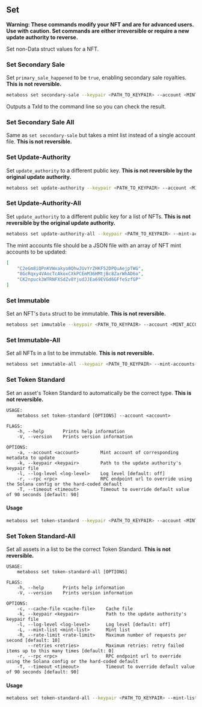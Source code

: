 ## Set

**Warning: These commands modify your NFT and are for advanced users. Use with caution. 
Set commands are either irreversible or require a new update authority to reverse.**

Set non-Data struct values for a NFT.

### Set Secondary Sale 

Set `primary_sale_happened` to be `true`, enabling secondary sale royalties. **This is not reversible.**

```bash
metaboss set secondary-sale --keypair <PATH_TO_KEYPAIR> --account <MINT_ACCOUNT>
```

Outputs a TxId to the command line so you can check the result.

### Set Secondary Sale All

Same as `set secondary-sale` but takes a mint list instead of a single account file. **This is not reversible.**

### Set Update-Authority

Set `update_authority` to a different public key. **This is not reversible by the original update authority.**

```bash
metaboss set update-authority --keypair <PATH_TO_KEYPAIR> --account <MINT_ACCOUNT> --new-update-authority <NEW_UPDATE_AUTHORITY>
```

### Set Update-Authority-All

Set `update_authority` to a different public key for a list of NFTs. **This is not reversible by the original update authority.**

```bash
metaboss set update-authority-all --keypair <PATH_TO_KEYPAIR> --mint-accounts-file <PATH_TO_MINT_ACCOUNTS> --new-update-authority <NEW_UPDATE_AUTHORITY>
```

The mint accounts file should be a JSON file with an array of NFT mint accounts to be updated:

```json
[
    "C2eGm8iQPnKVWxakyo8QhwJUvYrZHKF52DPQuAejpTWG",
    "8GcRqxy4VAocTcAkoxCXkPCEmM36HMtjBc8ZarWhAD6o",
    "CK2npuck3WTRNFXSdZv8YjudJJEa69EVGd6GFfeSzfGP"
]
```

### Set Immutable

Set an NFT's `Data` struct to be immutable. **This is not reversible.**

```bash
metaboss set immutable --keypair <PATH_TO_KEYPAIR> --account <MINT_ACCOUNT>
```

### Set Immutable-All

Set all NFTs in a list to be immutable. **This is not reversible.**

```bash
metaboss set immutable-all --keypair <PATH_TO_KEYPAIR> --mint-accounts-file <PATH_TO_MINT_ACCOUNTS>
```

### Set Token Standard

Set an asset's Token Standard to automatically be the correct type. **This is not reversible.**

```
USAGE:
    metaboss set token-standard [OPTIONS] --account <account>

FLAGS:
    -h, --help       Prints help information
    -V, --version    Prints version information

OPTIONS:
    -a, --account <account>        Mint account of corresponding metadata to update
    -k, --keypair <keypair>        Path to the update authority's keypair file
    -l, --log-level <log-level>    Log level [default: off]
    -r, --rpc <rpc>                RPC endpoint url to override using the Solana config or the hard-coded default
    -T, --timeout <timeout>        Timeout to override default value of 90 seconds [default: 90]
```

#### Usage

```bash
metaboss set token-standard --keypair <PATH_TO_KEYPAIR> --account <MINT_ACCOUNT>
```

### Set Token Standard-All

Set all assets in a list to be the correct Token Standard. **This is not reversible.**

```
USAGE:
    metaboss set token-standard-all [OPTIONS]

FLAGS:
    -h, --help       Prints help information
    -V, --version    Prints version information

OPTIONS:
    -c, --cache-file <cache-file>    Cache file
    -k, --keypair <keypair>          Path to the update authority's keypair file
    -l, --log-level <log-level>      Log level [default: off]
    -L, --mint-list <mint-list>      Mint list
    -R, --rate-limit <rate-limit>    Maximum number of requests per second [default: 10]
        --retries <retries>          Maximum retries: retry failed items up to this many times [default: 0]
    -r, --rpc <rpc>                  RPC endpoint url to override using the Solana config or the hard-coded default
    -T, --timeout <timeout>          Timeout to override default value of 90 seconds [default: 90]
```

#### Usage

```bash
metaboss set token-standard-all --keypair <PATH_TO_KEYPAIR> --mint-list <PATH_TO_MINT_ACCOUNTS>
```